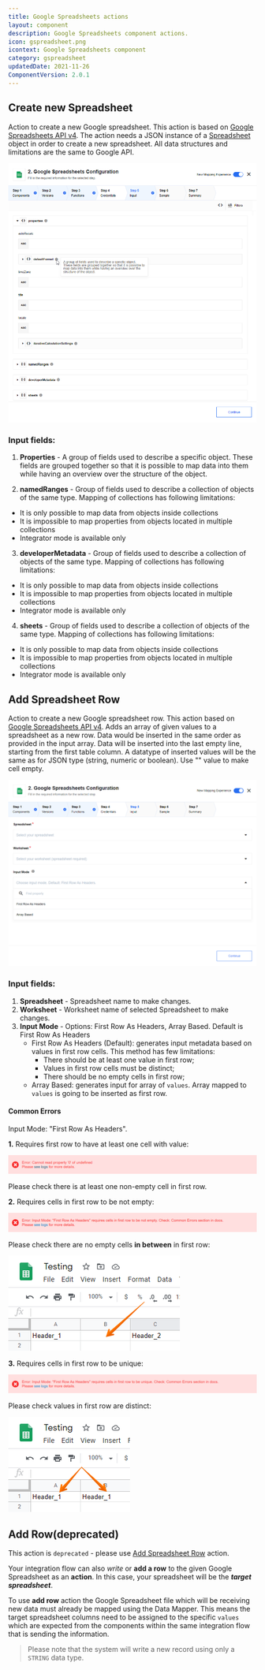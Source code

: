 ```yaml
---
title: Google Spreadsheets actions
layout: component
description: Google Spreadsheets component actions.
icon: gspreadsheet.png
icontext: Google Spreadsheets component
category: gspreadsheet
updatedDate: 2021-11-26
ComponentVersion: 2.0.1
---
```


## Create new Spreadsheet

Action to create a new Google spreadsheet. This action is based on [Google Spreadsheets API v4](https://developers.google.com/sheets/api/reference/rest/v4/spreadsheets/create).
The action needs a JSON instance of a [Spreadsheet](https://developers.google.com/sheets/api/reference/rest/v4/spreadsheets#Spreadsheet) object in order to create a new spreadsheet.
All data structures and limitations are the same to Google API.

![Create new Spreadsheet](img/create-new-spreadsheet.png)

### Input fields:

1. **Properties** - A group of fields used to describe a specific object. These fields are grouped together so that it is possible to map data into them while having an overview over the structure of the object.

2. **namedRanges** - Group of fields used to describe a collection of objects of the same type. Mapping of collections has following limitations:
  * It is only possible to map data from objects inside collections
  * It is impossible to map properties from objects located in multiple collections
  * Integrator mode is available only

3. **developerMetadata** - Group of fields used to describe a collection of objects of the same type. Mapping of collections has following limitations:
  * It is only possible to map data from objects inside collections
  * It is impossible to map properties from objects located in multiple collections
  * Integrator mode is available only

4. **sheets** - Group of fields used to describe a collection of objects of the same type. Mapping of collections has following limitations:
  * It is only possible to map data from objects inside collections
  * It is impossible to map properties from objects located in multiple collections
  * Integrator mode is available only

## Add Spreadsheet Row

Action to create a new Google spreadsheet row. This action based on [Google Spreadsheets API v4](https://developers.google.com/sheets/api/reference/rest/).
Adds an array of given values to a spreadsheet as a new row. Data would be inserted in the same order as provided in the input array.
Data will be inserted into the last empty line, starting from the first table column.
A datatype of inserted values will be the same as for JSON type (string, numeric or boolean). Use "" value to make cell empty.

![Add Spreadsheet Row](img/add-spreadsheet-row.png)

### Input fields:

1. **Spreadsheet** - Spreadsheet name to make changes.
2. **Worksheet** - Worksheet name of selected Spreadsheet to make changes.
3. **Input Mode** - Options: First Row As Headers, Array Based. Default is First Row As Headers
    * First Row As Headers (Default): generates input metadata based on values in first row cells.
    This method has few limitations:
        * There should be at least one value in first row;
        * Values in first row cells must be distinct;
        * There should be no empty cells in first row;
    * Array Based: generates input for array of `values`. Array mapped to `values` is going to be inserted as first row.

#### Common Errors

Input Mode: "First Row As Headers".

**1.** Requires first row to have at least one cell with value:

![Error 1](img/error1.png)

Please check there is at least one non-empty cell in first row.

**2.**  Requires cells in first row to be not empty:

![Error 2](img/error2.png)

Please check there are no empty cells **in between** in first row:

![Error 2 example](img/error2_example.png)

**3.**  Requires cells in first row to be unique:

![Error 3](img/error3.png)

Please check values in first row are distinct:

![Error 3 example](img/error3_example.png)

## Add Row(deprecated)

This action is `deprecated` - please use [Add Spreadsheet Row](#add-spreadsheet-row) action.

Your integration flow can also *write* or **add a row** to the given Google
Spreadsheet as an **action**. In this case, your spreadsheet will be the ***target spreadsheet***.

To use **add row** action the Google Spreadsheet file which will be receiving
new data must already be mapped using the Data Mapper. This means the target
spreadsheet columns need to be assigned to the specific `values` which are
expected from the components within the same integration flow that is sending the information.

> Please note that the system will write a new record using only a `STRING` data type.
